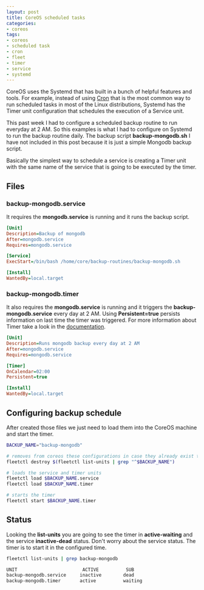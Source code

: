 ```yaml
---
layout: post
title: CoreOS scheduled tasks
categories:
- coreos
tags:
- coreos
- scheduled task
- cron
- fleet
- timer
- service
- systemd
---
```


CoreOS uses the Systemd that has built in a bunch of helpful features and tools. For example, instead of using [Cron](https://help.ubuntu.com/community/CronHowto) that is the most common way to run scheduled tasks in most of the Linux distributions, Systemd has the Timer unit configuration that schedules the execution of a Service unit.

This past week I had to configure a scheduled backup routine to run everyday at 2 AM. So this examples is what I had to configure on Systemd to run the backup routine daily. The backup script **backup-mongodb.sh** I have not included in this post because it is just a simple Mongodb backup script.

Basically the simplest way to schedule a service is creating a Timer unit with the same name of the service that is going to be executed by the timer.

## Files

### backup-mongodb.service

It requires the **mongodb.service** is running and it runs the backup script.

```ini
[Unit]
Description=Backup of mongodb
After=mongodb.service
Requires=mongodb.service

[Service]
ExecStart=/bin/bash /home/core/backup-routines/backup-mongodb.sh

[Install]
WantedBy=local.target
```

### backup-mongodb.timer

It also requires the **mongodb.service** is running and it triggers the **backup-mongodb.service** every day at 2 AM. Using **Persistent=true** persists information on last time the timer was triggered. For more information about Timer take a look in the [documentation](http://www.freedesktop.org/software/systemd/man/systemd.timer.html).

```ini
[Unit]
Description=Runs mongodb backup every day at 2 AM
After=mongodb.service
Requires=mongodb.service

[Timer]
OnCalendar=02:00
Persistent=true

[Install]
WantedBy=local.target
```

## Configuring backup schedule

After created those files we just need to load them into the CoreOS machine and start the timer.

```bash
BACKUP_NAME="backup-mongodb"

# removes from coreos these configurations in case they already exist there
fleetctl destroy $(fleetctl list-units | grep "^$BACKUP_NAME")

# loads the service and timer units
fleetctl load $BACKUP_NAME.service
fleetctl load $BACKUP_NAME.timer

# starts the timer
fleetctl start $BACKUP_NAME.timer
```

## Status

Looking the **list-units** you are going to see the timer in **active-waiting** and the service **inactive-dead** status.
Don't worry about the service status. The timer is to start it in the configured time.

```bash
fleetctl list-units | grep backup-mongodb

UNIT                        ACTIVE          SUB
backup-mongodb.service     inactive        dead
backup-mongodb.timer       active          waiting
```
